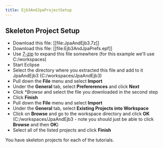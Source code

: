 ```yaml
---
title: Ejb3AndJpaProjectSetup
---
```

## Skeleton Project Setup 

* Download this file: [[file:JpaAndEjb3.7z]]
* Download this file: [[file:Ejb3AndJpaPrefs.epf]]
* Use [7-zip](http://www.7-zip.org/) to expand this file somewhere (for this example we'll use C:/workspaces)
* Start Eclipse
* Select the directory where you extracted this file and add to it JpaAndEjb3 (C:/workspaces/JpaAndEjb3)
* Pull down the **File** menu and select **Import**
* Under the **General** tab, select **Prefererences** and click **Next**
* Click **Browse* and select the file you downloaded in the second step
* Click **Finish**
* Pull down the **File** menu and select **Import**
* Under the **General** tab, select **Existing Projects into Workspace**
* Click on **Browse** and go to the workspace directory and click **OK** (C:/workspaces/JpaAndEjb3 - note you should just be able to click **Browse** and then **OK**)
* Select all of the listed projects and click **Finish**

You have skeleton projects for each of the tutorials.



